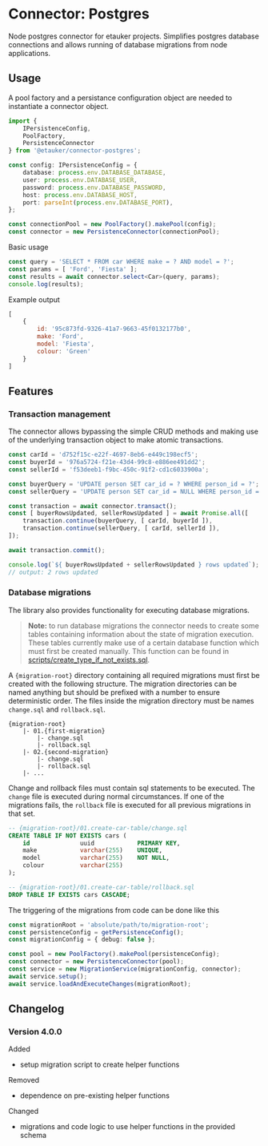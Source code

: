 # Connector: Postgres
Node postgres connector for etauker projects. 
Simplifies postgres database connections and allows running of database migrations from node applications.

## Usage

A pool factory and a persistance configuration object are needed to instantiate a connector object.
```ts
import {
    IPersistenceConfig,
    PoolFactory,
    PersistenceConnector    
} from '@etauker/connector-postgres';

const config: IPersistenceConfig = {
    database: process.env.DATABASE_DATABASE,
    user: process.env.DATABASE_USER,
    password: process.env.DATABASE_PASSWORD,
    host: process.env.DATABASE_HOST,
    port: parseInt(process.env.DATABASE_PORT),
};

const connectionPool = new PoolFactory().makePool(config);
const connector = new PersistenceConnector(connectionPool);
```

Basic usage
```ts
const query = 'SELECT * FROM car WHERE make = ? AND model = ?';
const params = [ 'Ford', 'Fiesta' ];
const results = await connector.select<Car>(query, params);
console.log(results);
```

Example output
```js
[
    {
        id: '95c873fd-9326-41a7-9663-45f0132177b0',
        make: 'Ford',
        model: 'Fiesta',
        colour: 'Green'
    }
]
```

## Features

### Transaction management
The connector allows bypassing the simple CRUD methods and making use of the underlying transaction object to make atomic transactions.
```ts
const carId = 'd752f15c-e22f-4697-8eb6-e449c198ecf5';
const buyerId = '976a5724-f21e-43d4-99c8-e886ee491dd2';
const sellerId = 'f53deeb1-f9bc-450c-91f2-cd1c6033900a';

const buyerQuery = 'UPDATE person SET car_id = ? WHERE person_id = ?';
const sellerQuery = 'UPDATE person SET car_id = NULL WHERE person_id = ?';

const transaction = await connector.transact();
const [ buyerRowsUpdated, sellerRowsUpdated ] = await Promise.all([
    transaction.continue(buyerQuery, [ carId, buyerId ]),
    transaction.continue(sellerQuery, [ carId, sellerId ]),
]);

await transaction.commit();

console.log(`${ buyerRowsUpdated + sellerRowsUpdated } rows updated`);
// output: 2 rows updated
```

### Database migrations
The library also provides functionality for executing database migrations.  
> **Note:** to run database migrations the connector needs to create some tables containing information about the state of migration execution. These tables currently make use of a certain database function which must first be created manually. This function can be found in [scripts/create_type_if_not_exists.sql](./scripts/create_type_if_not_exists.sql).

A `{migration-root}` directory containing all required migrations must first be created with the following structure. The migration directories can be named anything but should be prefixed with a number to ensure deterministic order. The files inside the migration directory must be names `change.sql` and `rollback.sql`.
```
{migration-root}
    |- 01.{first-migration}
        |- change.sql
        |- rollback.sql
    |- 02.{second-migration}
        |- change.sql
        |- rollback.sql
    |- ...
```

Change and rollback files must contain sql statements to be executed. 
The `change` file is executed during normal circumstances. 
If one of the migrations fails, the `rollback` file is executed for all previous migrations in that set. 
```sql
-- {migration-root}/01.create-car-table/change.sql
CREATE TABLE IF NOT EXISTS cars (
    id              uuid            PRIMARY KEY,
    make            varchar(255)    UNIQUE,
    model           varchar(255)    NOT NULL,
    colour          varchar(255)
);

-- {migration-root}/01.create-car-table/rollback.sql
DROP TABLE IF EXISTS cars CASCADE;
```

The triggering of the migrations from code can be done like this
```ts
const migrationRoot = 'absolute/path/to/migration-root';
const persistenceConfig = getPersistenceConfig();
const migrationConfig = { debug: false };

const pool = new PoolFactory().makePool(persistenceConfig);
const connector = new PersistenceConnector(pool);
const service = new MigrationService(migrationConfig, connector);
await service.setup();
await service.loadAndExecuteChanges(migrationRoot);
```

## Changelog

### Version 4.0.0
Added
- setup migration script to create helper functions

Removed 
- dependence on pre-existing helper functions

Changed 
- migrations and code logic to use helper functions in the provided schema
